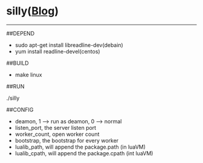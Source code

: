 # silly([Blog](http://blog.gotocoding.com/?p=446))
--------
##DEPEND

- sudo apt-get install libreadline-dev(debain)
- yum install readline-devel(centos)

##BUILD

- make linux

##RUN

./silly

##CONFIG

- deamon, 1 --> run as deamon, 0 --> normal
- listen_port, the server listen port
- worker_count, open worker count
- bootstrap, the bootstrap for every worker
- lualib_path, will append the package.path (in luaVM)
- lualib_cpath, will append the package.cpath (int luaVM)
